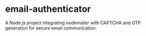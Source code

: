 # email-authenticator
 A Node.js project integrating nodemailer with CAPTCHA and OTP generation for secure email communication.
